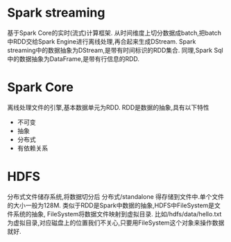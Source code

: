 # Spark streaming
基于Spark Core的实时(流式)计算框架.
从时间维度上切分数据成batch,把batch中RDD交给Spark Engine进行离线处理,再合起来生成DStream.
Spark streaming中的数据抽象为DStream,是带有时间标识的RDD集合.
同理,Spark Sql中的数据抽象为DataFrame,是带有行信息的RDD.

# Spark Core
离线处理文件的引擎,基本数据单元为RDD.
RDD是数据的抽象,具有以下特性
- 不可变
- 抽象
- 分布式
- 有依赖关系

# HDFS
分布式文件储存系统,将数据切分后 分布式/standalone 得存储到文件中.单个文件的大小一般为128M.
类似于RDD是Spark中数据的抽象,HDFS中FileSystem是文件系统的抽象,
FileSystem将数据文件映射到虚拟目录.
比如/hdfs/data/hello.txt为虚拟目录,对应磁盘上的位置我们不关心,只要用FileSystem这个对象来操作数据就好.
